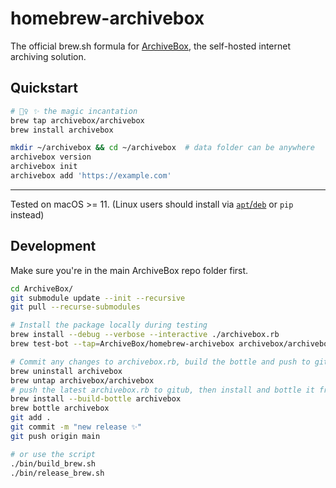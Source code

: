 # homebrew-archivebox

The official brew.sh formula for [ArchiveBox](https://github.com/ArchiveBox/ArchiveBox), the self-hosted internet archiving solution.

## Quickstart

```bash
# 🧙‍♀️ ✨ the magic incantation
brew tap archivebox/archivebox
brew install archivebox

mkdir ~/archivebox && cd ~/archivebox  # data folder can be anywhere
archivebox version
archivebox init
archivebox add 'https://example.com'
```


---

Tested on macOS >= 11. (Linux users should install via [`apt`/`deb`](https://launchpad.net/~archivebox/+archive/ubuntu/archivebox/+packages) or `pip` instead)


## Development


Make sure you're in the main ArchiveBox repo folder first.
```bash
cd ArchiveBox/
git submodule update --init --recursive
git pull --recurse-submodules

# Install the package locally during testing
brew install --debug --verbose --interactive ./archivebox.rb
brew test-bot --tap=ArchiveBox/homebrew-archivebox archivebox/archivebox/archivebox

# Commit any changes to archivebox.rb, build the bottle and push to github
brew uninstall archivebox
brew untap archivebox/archivebox
# push the latest archivebox.rb to gitub, then install and bottle it from github
brew install --build-bottle archivebox
brew bottle archivebox
git add .
git commit -m "new release ✨"
git push origin main

# or use the script
./bin/build_brew.sh
./bin/release_brew.sh
```
